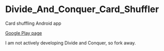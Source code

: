 Divide_And_Conquer_Card_Shuffler
================================

Card shuffling Android app

[Google Play page](https://play.google.com/store/apps/details?id=com.andrewkeeton.divide.and.conquer.card.shuffler)

I am not actively developing Divide and Conquer, so fork away.

